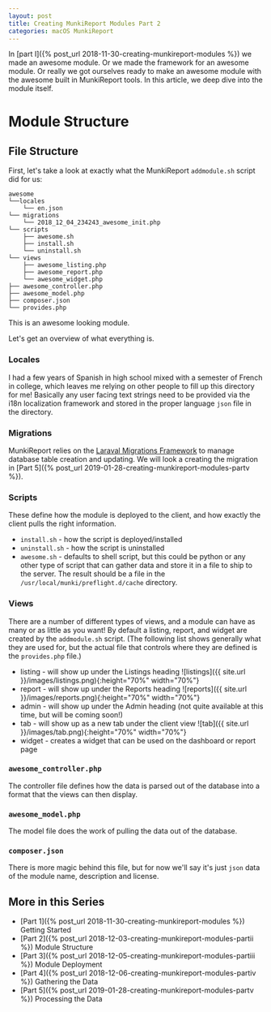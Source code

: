```yaml
---
layout: post
title: Creating MunkiReport Modules Part 2
categories: macOS MunkiReport
---
```


In [part I]({% post_url 2018-11-30-creating-munkireport-modules %}) we made an awesome module. Or we made the framework for an awesome module. Or really we got ourselves ready to make an awesome module with the awesome built in MunkiReport tools. In this article, we deep dive into the module itself.

# Module Structure

## File Structure

First, let's take a look at exactly what the MunkiReport `addmodule.sh` script did for us:

```
awesome
└──locales
    └── en.json
└── migrations
    └── 2018_12_04_234243_awesome_init.php
└── scripts
    ├── awesome.sh
    ├── install.sh
    └── uninstall.sh
└── views
    ├── awesome_listing.php
    ├── awesome_report.php
    └── awesome_widget.php
├── awesome_controller.php
├── awesome_model.php
├── composer.json
└── provides.php
```

This is an awesome looking module.

Let's get an overview of what everything is.

### Locales

I had a few years of Spanish in high school mixed with a semester of French in college, which leaves me relying on other people to fill up this directory for me! Basically any user facing text strings need to be provided via the i18n localization framework and stored in the proper language `json` file in the directory.

### Migrations

MunkiReport relies on the [Laraval Migrations Framework](https://laravel.com/docs/5.6/migrations) to manage database table creation and updating. We will look a creating the migration in [Part 5]({% post_url 2019-01-28-creating-munkireport-modules-partv %}).

### Scripts

These define how the module is deployed to the client, and how exactly the client pulls the right information.

* `install.sh` - how the script is deployed/installed
* `uninstall.sh` - how the script is uninstalled
* `awesome.sh` - defaults to shell script, but this could be python or any other type of script that can gather data and store it in a file to ship to the server. The result should be a file in the `/usr/local/munki/preflight.d/cache` directory.

### Views

There are a number of different types of views, and a module can have as many or as little as you want! By default a listing, report, and widget are created by the `addmodule.sh` script. (The following list shows generally what they are used for, but the actual file that controls where they are defined is the `provides.php` file.)

* listing - will show up under the Listings heading
  ![listings]({{ site.url }}/images/listings.png){:height="70%" width="70%"}
* report - will show up under the Reports heading
  ![reports]({{ site.url }}/images/reports.png){:height="70%" width="70%"}
* admin - will show up under the Admin heading (not quite available at this time, but will be coming soon!)
* tab - will show up as a new tab under the client view
  ![tab]({{ site.url }}/images/tab.png){:height="70%" width="70%"}
* widget - creates a widget that can be used on the dashboard or report page

### `awesome_controller.php`

The controller file defines how the data is parsed out of the database into a format that the views can then display.

### `awesome_model.php`

The model file does the work of pulling the data out of the database.

### `composer.json`

There is more magic behind this file, but for now we'll say it's just `json` data of the module name, description and license.

## More in this Series

* [Part 1]({% post_url 2018-11-30-creating-munkireport-modules %}) Getting Started
* [Part 2]({% post_url 2018-12-03-creating-munkireport-modules-partii %}) Module Structure
* [Part 3]({% post_url 2018-12-05-creating-munkireport-modules-partiii %}) Module Deployment
* [Part 4]({% post_url 2018-12-06-creating-munkireport-modules-partiv %}) Gathering the Data
* [Part 5]({% post_url 2019-01-28-creating-munkireport-modules-partv %}) Processing the Data